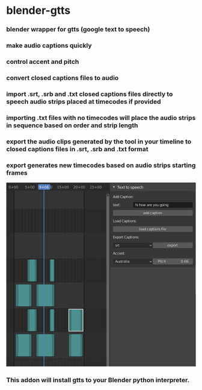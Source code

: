 # blender-gtts
### blender wrapper for gtts (google text to speech)
### make audio captions quickly
### control accent and pitch
### convert closed captions files to audio
### import .srt, .srb and .txt closed captions files directly to speech audio strips placed at timecodes if provided
### importing .txt files with no timecodes will place the audio strips in sequence based on order and strip length
### export the audio clips generated by the tool in your timeline to closed captions files in .srt, .srb and .txt format
### export generates new timecodes based on audio strips starting frames

![alt text](https://github.com/technisculpt/blender-gtts/blob/main/preview.png)


### This addon will install gtts to your Blender python interpreter.